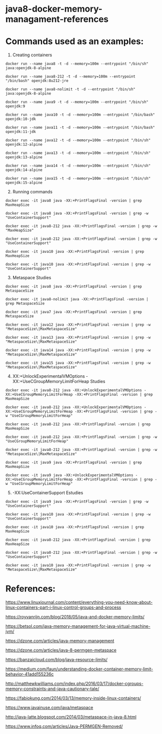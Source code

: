 # java8-docker-memory-managament-references

# Commands used as an examples:
1) Creating containers

`docker run --name java8 -t -d --memory=100m --entrypoint "/bin/sh" java:openjdk-8-alpine`

`docker run --name java8-212 -t -d --memory=100m --entrypoint "/bin/bash" openjdk:8u212-jre`

`docker run --name java8-nolimit -t -d --entrypoint "/bin/sh" java:openjdk-8-alpine`

`docker run --name java9 -t -d --memory=100m --entrypoint "/bin/sh" openjdk:9`

`docker run --name java10 -t -d --memory=100m --entrypoint "/bin/bash" openjdk:10-jdk`

`docker run --name java11 -t -d --memory=100m --entrypoint "/bin/bash" openjdk:11-jdk`

`docker run --name java12 -t -d --memory=100m --entrypoint "/bin/sh" openjdk:12-alpine`

`docker run --name java13 -t -d --memory=100m --entrypoint "/bin/sh" openjdk:13-alpine`

`docker run --name java14 -t -d --memory=100m --entrypoint "/bin/sh" openjdk:14-alpine`

`docker run --name java15 -t -d --memory=100m --entrypoint "/bin/sh" openjdk:15-alpine`


2) Running commands

`docker exec -it java8 java -XX:+PrintFlagsFinal -version | grep MaxHeapSize`

`docker exec -it java8 java -XX:+PrintFlagsFinal -version | grep -w "UseContainerSupport"`

`docker exec -it java8-212 java -XX:+PrintFlagsFinal -version | grep -w "MaxHeapSize"`

`docker exec -it java8-212 java -XX:+PrintFlagsFinal -version | grep -w "UseContainerSupport"`

`docker exec -it java10 java -XX:+PrintFlagsFinal -version | grep MaxHeapSize`

`docker exec -it java10 java -XX:+PrintFlagsFinal -version | grep -w "UseContainerSupport"`

3) Metaspace Studies

`docker exec -it java8 java -XX:+PrintFlagsFinal -version | grep MetaspaceSize`

`docker exec -it java8-nolimit java -XX:+PrintFlagsFinal -version | grep MetaspaceSize`

`docker exec -it java7 java -XX:+PrintFlagsFinal -version | grep MetaspaceSize`

`docker exec -it java12 java -XX:+PrintFlagsFinal -version | grep -w "MetaspaceSize\|MaxMetaspaceSize"`

`docker exec -it java13 java -XX:+PrintFlagsFinal -version | grep -w "MetaspaceSize\|MaxMetaspaceSize"`

`docker exec -it java14 java -XX:+PrintFlagsFinal -version | grep -w "MetaspaceSize\|MaxMetaspaceSize"`

`docker exec -it java15 java -XX:+PrintFlagsFinal -version | grep -w "MetaspaceSize\|MaxMetaspaceSize"`

4) XX:+UnlockExperimentalVMOptions -XX:+UseCGroupMemoryLimitForHeap Studies

`docker exec -it java8-212 java -XX:+UnlockExperimentalVMOptions -XX:+UseCGroupMemoryLimitForHeap -XX:+PrintFlagsFinal -version | grep MaxHeapSize`

`docker exec -it java8-212 java -XX:+UnlockExperimentalVMOptions -XX:+UseCGroupMemoryLimitForHeap -XX:+PrintFlagsFinal -version | grep -w "UseCGroupMemoryLimitForHeap"`

`docker exec -it java8-212 java -XX:+PrintFlagsFinal -version | grep MaxHeapSize`

`docker exec -it java8-212 java -XX:+PrintFlagsFinal -version | grep -w "UseCGroupMemoryLimitForHeap"`

`docker exec -it java8-212 java -XX:+PrintFlagsFinal -version | grep -w "MetaspaceSize\|MaxMetaspaceSize"`

`docker exec -it java9 java -XX:+PrintFlagsFinal -version | grep MaxHeapSize`

`docker exec -it java9 java -XX:+UnlockExperimentalVMOptions -XX:+UseCGroupMemoryLimitForHeap -XX:+PrintFlagsFinal -version | grep -w "UseCGroupMemoryLimitForHeap"`

5) -XX:UseContainerSupport Estudies

`docker exec -it java9 java -XX:+PrintFlagsFinal -version | grep -w "UseContainerSupport"`

`docker exec -it java10 java -XX:+PrintFlagsFinal -version | grep -w "UseContainerSupport"`

`docker exec -it java10 java -XX:+PrintFlagsFinal -version | grep MaxHeapSize`

`docker exec -it java8-212 java -XX:+PrintFlagsFinal -version | grep MaxHeapSize`

`docker exec -it java8-212 java -XX:+PrintFlagsFinal -version | grep -w "UseContainerSupport"`

`docker exec -it java10 java -XX:+PrintFlagsFinal -version | grep -w "MetaspaceSize\|MaxMetaspaceSize"`





# References:

https://www.linuxjournal.com/content/everything-you-need-know-about-linux-containers-part-i-linux-control-groups-and-process

https://royvanrijn.com/blog/2018/05/java-and-docker-memory-limits/

https://betsol.com/java-memory-management-for-java-virtual-machine-jvm/

https://dzone.com/articles/java-memory-management

https://dzone.com/articles/java-8-permgen-metaspace

https://banzaicloud.com/blog/java-resource-limits/

https://medium.com/faun/understanding-docker-container-memory-limit-behavior-41add155236c

http://matthewkwilliams.com/index.php/2016/03/17/docker-cgroups-memory-constraints-and-java-cautionary-tale/

https://fabiokung.com/2014/03/13/memory-inside-linux-containers/

https://www.javainuse.com/java/metaspace

http://java-latte.blogspot.com/2014/03/metaspace-in-java-8.html

https://www.infoq.com/articles/Java-PERMGEN-Removed/

